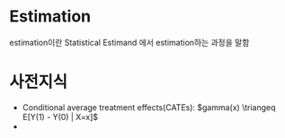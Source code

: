 # Estimation
estimation이란 Statistical Estimand 에서 estimation하는 과정을 말함

# 사전지식
* Conditional average treatment effects(CATEs): $gamma(x) \triangeq E[Y(1) - Y(0) | X=x]$
*  
